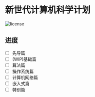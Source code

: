 # 新世代计算机科学计划

![license](https://img.shields.io/badge/license-CC--NC--BY--SA%204.0-blue)

## 进度

- [ ] 先导篇
- [ ] (WIP)基础篇
- [ ] 算法篇
- [ ] 操作系统篇
- [ ] 计算机网络篇
- [ ] 嵌入式篇
- [ ] 特别篇
